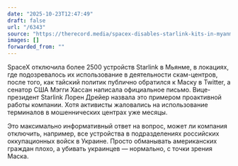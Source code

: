 ```yaml
---
date: "2025-10-23T12:47:49"
draft: false
url: "/6343"
source: "https://therecord.media/spacex-disables-starlink-kits-in-myanmar-scam-compounds"
images: []
forwarded_from: ""
---
```


SpaceX отключила более 2500 устройств Starlink в Мьянме, в локациях, где подозревалось их использование в деятельности скам-центров, после того, как тайский политик публично обратился к Маску в Twitter, а сенатор США Мэгги Хассан написала официальное письмо. Вице-президент Starlink Лорен Дрейер назвала это примером проактивной работы компании. Хотя активисты жаловались на использование терминалов в мошеннических центрах уже месяцы.

Это максимально информативный ответ на вопрос, может ли компания отключить, например, все устройства в подразделениях российских оккупационных войск в Украине. Просто обманывать американских граждан плохо, а убивать украинцев — нормально, с точки зрения Маска.